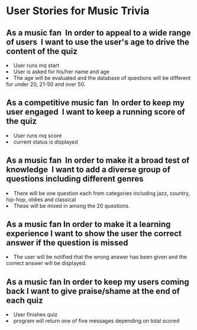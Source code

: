 <h1>User Stories for Music Trivia</h1>

<h2>As a music fan 
In order to appeal to a wide range of users 
I want to use the user's age to drive the content of the quiz</h2>

<li>User runs mq start</li>

<li>User is asked for his/her name and age</li>

<li>The age will be evaluated and the database of questions will be different for under 20, 21-50 and over 50.</li>

<h2>As a competitive music fan 
In order to keep my user engaged 
I want to keep a running score of the quiz</h2>

<li>User runs mq score</li>

<li>current status is displayed</li>

<h2>As a music fan 
In order to make it a broad test of knowledge 
I want to add a diverse group of questions including different genres</h2>

<li>There will be one question each from categories including jazz, country, hip-hop, oldies and classical</li>

<li>These will be mixed in among the 20 questions.</li>

<h2>As a music fan
In order to make it a learning experience
I want to show the user the correct answer if the question is missed</h2>

<li>The user will be notified that the wrong answer has been given and the correct answer will be displayed.</li>

<h2>As a music fan
In order to keep my users coming back
I want to give praise/shame at the end of each quiz</h2>
<li>User finishes quiz</li>

<li>program will return one of five messages depending on total scored</li>
